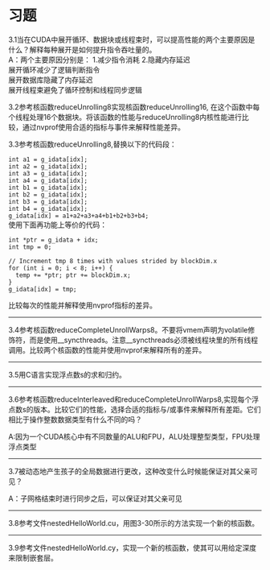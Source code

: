 # 习题

3.1当在CUDA中展开循环、数据块或线程束时，可以提高性能的两个主要原因是什么？解释每种展开是如何提升指令吞吐量的。<br>
A：两个主要原因分别是：
1.减少指令消耗 2.隐藏内存延迟<br>
展开循环减少了逻辑判断指令<br>
展开数据库隐藏了内存延迟<br>
展开线程束避免了循环控制和线程同步逻辑<br>

3.2参考核函数reduceUnrolling8实现核函数reduceUnrolling16, 在这个函数中每个线程处理16个数据块。将该函数的性能与reduceUnrolling8内核性能进行比较，通过nvprof使用合适的指标与事件来解释性能差异。


3.3参考核函数reduceUnrolling8,替换以下的代码段：

`int a1 = g_idata[idx];`<br>
`int a2 = g_idata[idx];`<br>
`int a3 = g_idata[idx];`<br>
`int a4 = g_idata[idx];`<br>
`int b1 = g_idata[idx];`<br>
`int b2 = g_idata[idx];`<br>
`int b3 = g_idata[idx];`<br>
`int b4 = g_idata[idx];`<br>
`g_idata[idx] = a1+a2+a3+a4+b1+b2+b3+b4;`<br>
使用下面再功能上等价的代码：

`int *ptr = g_idata + idx;`<br>
`int tmp = 0;` <br>

`// Increment tmp 8 times with values strided by blockDim.x`<br>
`for (int i = 0; i < 8; i++) { `<br>
`   temp += *ptr; ptr += blockDim.x; `<br>
`}`<br>
`g_idata[idx] = tmp;`

比较每次的性能并解释使用nvprof指标的差异。

-----------

3.4参考核函数reduceCompleteUnrollWarps8。不要将vmem声明为volatile修饰符，而是使用__syncthreads。注意__syncthreads必须被线程块里的所有线程调用。比较两个核函数的性能并使用nvprof来解释所有的差异。

---------

3.5用C语言实现浮点数s的求和归约。

-----------

3.6参考核函数reduceInterleaved和reduceCompleteUnrollWarps8,实现每个浮点数s的版本。比较它们的性能，选择合适的指标与/或事件来解释所有差距。它们相比于操作整数数据类型有什么不同的吗？

A:因为一个CUDA核心中有不同数量的ALU和FPU，ALU处理整型类型，FPU处理浮点类型

-------

3.7被动态地产生孩子的全局数据进行更改，这种改变什么时候能保证对其父亲可见？

A：子网格结束时进行同步之后，可以保证对其父亲可见

---------

3.8参考文件nestedHelloWorld.cu，用图3-30所示的方法实现一个新的核函数。

--------

3.9参考文件nestedHelloWorld.cy，实现一个新的核函数，使其可以用给定深度来限制嵌套层。
